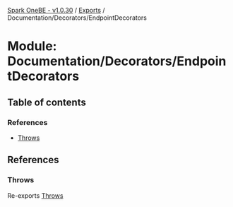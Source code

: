 [Spark OneBE - v1.0.30](../README.md) / [Exports](../modules.md) / Documentation/Decorators/EndpointDecorators

# Module: Documentation/Decorators/EndpointDecorators

## Table of contents

### References

- [Throws](Documentation_Decorators_EndpointDecorators.md#throws)

## References

### Throws

Re-exports [Throws](Documentation_Decorators_Endpoint_ResponseDecorators.md#throws)
